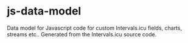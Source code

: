# js-data-model

Data model for Javascript code for custom Intervals.icu fields, charts, streams etc.. Generated from the 
Intervals.icu source code.

